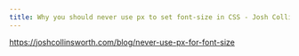 ```yaml
---
title: Why you should never use px to set font-size in CSS - Josh Collinsworth blog
---
```


https://joshcollinsworth.com/blog/never-use-px-for-font-size

